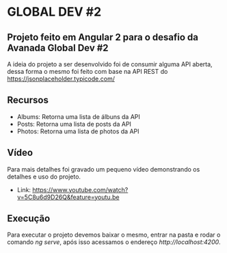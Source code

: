 # GLOBAL DEV #2

## Projeto feito em Angular 2 para o desafio da Avanada Global Dev #2

A ideia do projeto a ser desenvolvido foi de consumir alguma API aberta, dessa forma o mesmo foi feito com base na API REST do https://jsonplaceholder.typicode.com/

## Recursos

- Albums: Retorna uma lista de álbuns da API
- Posts: Retorna uma lista de posts da API
- Photos: Retorna uma lista de photos da API

## Vídeo

 Para mais detalhes foi gravado um pequeno vídeo demonstrando os detalhes e uso do projeto.
 
 - Link: https://www.youtube.com/watch?v=5C8u6d9D26Q&feature=youtu.be
 
 ## Execução
 
 Para executar o projeto devemos baixar o mesmo, entrar na pasta e rodar o comando *ng serve*, após isso acessamos o endereço *http://localhost:4200*.

